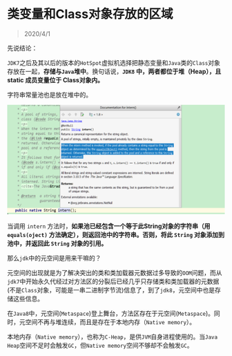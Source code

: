# 类变量和Class对象存放的区域

> 2020/4/1

先说结论：

`JDK7`之后及其以后的版本的`HotSpot`虚拟机选择把静态变量和`Java`类的`Class`对象存放在一起，**存储与`Java`堆中**。换句话说，**`JDK8` 中，两者都位于堆（Heap），且static 成员变量位于 Class对象内。**

字符串常量池也是放在堆中的。

![795e3782f39e2f9eb500e3940470a897.png](../myimage/795e3782f39e2f9eb500e3940470a897.png)

当调用 `intern` 方法时，**如果池已经包含一个等于此String对象的字符串（用 `equals(oject)` 方法确定），则返回池中的字符串。否则，将此 `String` 对象添加到池中，并返回此 `String` 对象的引用。**



那么`jdk`中的元空间是用来干嘛的？

元空间的出现就是为了解决突出的类和类加载器元数据过多导致的`OOM`问题，而从`jdk7`中开始永久代经过对方法区的分裂后已经几乎只存储类和类加载器的元数据(不是`Class`对象，可能是一串二进制字节流)信息了，到了`jdk8`，元空间中也是存储这些信息。

在`Java8`中，元空间(`Metaspace`)登上舞台，方法区存在于元空间(`Metaspace`)。同时，元空间不再与堆连续，而且是存在于本地内存（`Native memory`）。

本地内存（`Native memory`），也称为`C-Heap`，是供`JVM`自身进程使用的。当`Java Heap`空间不足时会触发`GC`，但`Native memory`空间不够却不会触发`GC`。